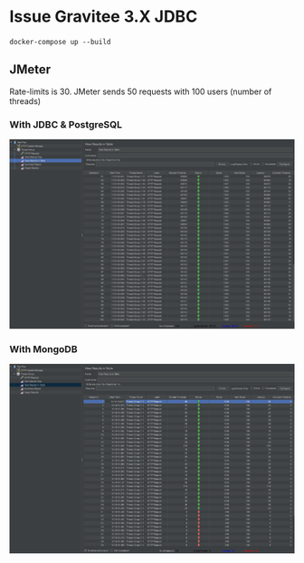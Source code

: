 # Issue Gravitee 3.X JDBC

```
docker-compose up --build
```

## JMeter

Rate-limits is 30. JMeter sends 50 requests with 100 users (number of threads)

### With JDBC & PostgreSQL

!['./jmeter-jdbc.png'](./jmeter-jdbc.png)

### With MongoDB

!['./jmeter-mongo.png'](./jmeter-mongo.png)
